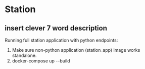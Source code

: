# Station
## insert clever 7 word description
Running full station application with python endpoints:
1. Make sure non-python application (station_app) image works standalone.
2. docker-compose up --build